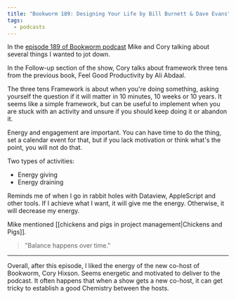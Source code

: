 ```yaml
---
title: "Bookworm 189: Designing Your Life by Bill Burnett & Dave Evans"
tags:
  - podcasts
---
```


In the [episode 189 of Bookworm podcast](https://bookworm.fm/189/) Mike and Cory talking about several things I wanted to jot down.

In the Follow-up section of the show, Cory talks about framework three tens from the previous book, Feel Good Productivity by Ali Abdaal.

The three tens Framework is about when you're doing something, asking yourself the question if it will matter in 10 minutes, 10 weeks or 10 years. It seems like a simple framework, but can be useful to implement when you are stuck with an activity and unsure if you should keep doing it or abandon it.

Energy and engagement are important. You can have time to do the thing, set a calendar event for that, but if you lack motivation or think what's the point, you will not do that.

Two types of activities:

* Energy giving
* Energy draining

Reminds me of when I go in rabbit holes with Dataview, AppleScript and other tools. If I achieve what I want, it will give me the energy. Otherwise, it will decrease my energy.

Mike mentioned [[chickens and pigs in project management|Chickens and Pigs]].

> "Balance happens over time."

***

Overall, after this episode, I liked the energy of the new co-host of Bookworm, Cory Hixson. Seems energetic and motivated to deliver to the podcast. It often happens that when a show gets a new co-host, it can get tricky to establish a good Chemistry between the hosts.
